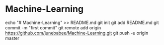 # Machine-Learning
echo "# Machine-Learning" >> README.md
git init
git add README.md
git commit -m "first commit"
git remote add origin https://github.com/junebabee/Machine-Learning.git
git push -u origin master
